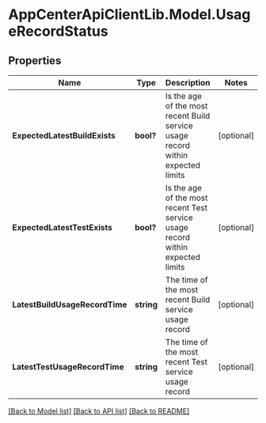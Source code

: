# AppCenterApiClientLib.Model.UsageRecordStatus
## Properties

Name | Type | Description | Notes
------------ | ------------- | ------------- | -------------
**ExpectedLatestBuildExists** | **bool?** | Is the age of the most recent Build service usage record within expected limits | [optional] 
**ExpectedLatestTestExists** | **bool?** | Is the age of the most recent Test service usage record within expected limits | [optional] 
**LatestBuildUsageRecordTime** | **string** | The time of the most recent Build service usage record | [optional] 
**LatestTestUsageRecordTime** | **string** | The time of the most recent Test service usage record | [optional] 

[[Back to Model list]](../README.md#documentation-for-models) [[Back to API list]](../README.md#documentation-for-api-endpoints) [[Back to README]](../README.md)

